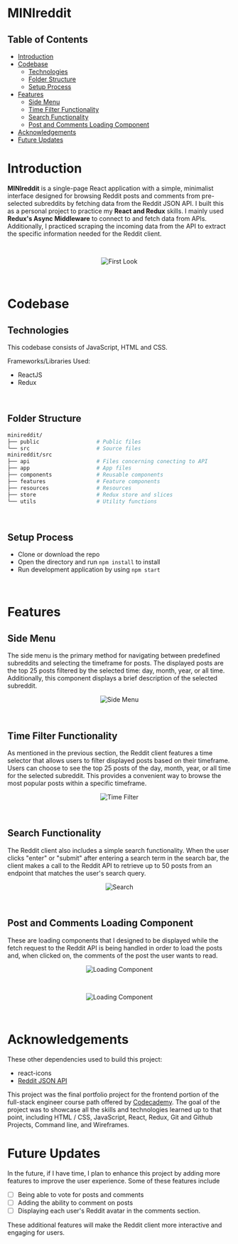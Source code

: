 # MINIreddit <!-- omit in toc -->
## Table of Contents <!-- omit in toc -->
- [Introduction](#introduction)
- [Codebase](#codebase)
  - [Technologies](#technologies)
  - [Folder Structure](#folder-structure)
  - [Setup Process](#setup-process)
- [Features](#features)
  - [Side Menu](#side-menu)
  - [Time Filter Functionality](#time-filter-functionality)
  - [Search Functionality](#search-functionality)
  - [Post and Comments Loading Component](#post-and-comments-loading-component)
- [Acknowledgements](#acknowledgements)
- [Future Updates](#future-updates)

# Introduction
**MINIreddit** is a single-page React application with a simple, minimalist interface designed for browsing Reddit posts and comments from pre-selected subreddits by fetching data from the Reddit JSON API. I built this as a personal project to practice my **React and Redux** skills. I mainly used **Redux's Async Middleware** to connect to and fetch data from APIs. Additionally, I practiced scraping the incoming data from the API to extract the specific information needed for the Reddit client.

<br />
<p align="center">
  <img 
    src="./src/resources/general.gif"
    alt="First Look"
  />
</p>
<br />

# Codebase
## Technologies
This codebase consists of JavaScript, HTML and CSS.

Frameworks/Libraries Used:
- ReactJS
- Redux
<br />

## Folder Structure
```sh
minireddit/
├── public                  # Public files
└── src                     # Source files
minireddit/src
├── api                     # Files concerning conecting to API
├── app                     # App files
├── components              # Reusable components
├── features                # Feature components
├── resources               # Resources
├── store                   # Redux store and slices
└── utils                   # Utility functions
```
<br />

## Setup Process
- Clone or download the repo
- Open the directory and run `npm install` to install
- Run development application by using `npm start`
<br />

# Features
## Side Menu
The side menu is the primary method for navigating between predefined subreddits and selecting the timeframe for posts. The displayed posts are the top 25 posts filtered by the selected time: day, month, year, or all time. Additionally, this component displays a brief description of the selected subreddit.
<br />
<p align="center">
  <img 
    src="./src/resources/side.gif"
    alt="Side Menu"
  />
</p>
<br />

## Time Filter Functionality
As mentioned in the previous section, the Reddit client features a time selector that allows users to filter displayed posts based on their timeframe. Users can choose to see the top 25 posts of the day, month, year, or all time for the selected subreddit. This provides a convenient way to browse the most popular posts within a specific timeframe.
<br />
<p align="center">
  <img 
    src="./src/resources/time.gif"
    alt="Time Filter"
  />
</p>
<br />

## Search Functionality
The Reddit client also includes a simple search functionality. When the user clicks "enter" or "submit" after entering a search term in the search bar, the client makes a call to the Reddit API to retrieve up to 50 posts from an endpoint that matches the user's search query.
<br />
<p align="center">
  <img 
    src="./src/resources/search.gif"
    alt="Search"
  />
</p>
<br />

## Post and Comments Loading Component
These are loading components that I designed to be displayed while the fetch request to the Reddit API is being handled in order to load the posts and, when clicked on, the comments of the post the user wants to read.
<br />
<p align="center">
  <img 
    src="./src/resources/loading1.gif"
    alt="Loading Component"
  />
</p>
<br />
<p align="center">
  <img 
    src="./src/resources/loading2.gif"
    alt="Loading Component"
  />
</p>
<br />

# Acknowledgements
These other dependencies used to build this project:
- react-icons
- [Reddit JSON API](https://github.com/reddit-archive/reddit/wiki/JSON)

This project was the final portfolio project for the frontend portion of the full-stack engineer course path offered by [Codecademy](https://www.codecademy.com). The goal of the project was to showcase all the skills and technologies learned up to that point, including HTML / CSS, JavaScript, React, Redux, Git and Github Projects, Command line, and Wireframes.

# Future Updates
In the future, if I have time, I plan to enhance this project by adding more features to improve the user experience. Some of these features include 
- [ ] Being able to vote for posts and comments
- [ ] Adding the ability to comment on posts
- [ ] Displaying each user's Reddit avatar in the comments section.

These additional features will make the Reddit client more interactive and engaging for users.